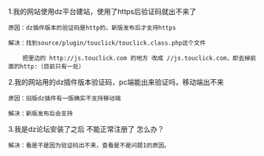 1.我的网站使用dz平台建站，使用了https后验证码就出不来了
 
 	原因：dz插件版本的验证码是http的，新版发布后才支持https

 	解决：找到source/plugin/touclick/touclick.class.php这个文件

       	把里边的 http://js.touclick.com 的地方 改成 //js.touclick.com，即去掉前面的http:（目前只有一处）
 
2.我的网站用的dz插件版本验证码，pc端能出来验证吗，移动端出不来

 	原因：旧版dz插件有一版确实不支持移动端

 	解决：新版发布后会支持

3.我是dz论坛安装了之后 不能正常注册了 怎么办？

 	解决：看是不是因为验证码出不来，查看是不是问题1的原因。